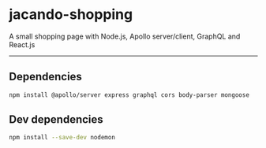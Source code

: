 # jacando-shopping
A small shopping page with Node.js, Apollo server/client, GraphQL and React.js

---

## Dependencies
```sh
npm install @apollo/server express graphql cors body-parser mongoose
```

## Dev dependencies
```sh
npm install --save-dev nodemon
```
